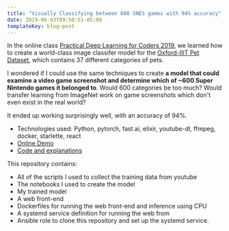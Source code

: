 ```yaml
---
title: "Visually Classifying between 600 SNES games with 94% accuracy"
date: 2019-06-03T09:50:51-05:00
templateKey: blog-post
---
```


In the online class [Practical Deep Learning for Coders
2019](https://www.fast.ai/2019/01/24/course-v3/), we learned how to create a
world-class image classifer model for the [Oxford-IIIT Pet
Dataset](http://www.robots.ox.ac.uk/~vgg/data/pets/), which contains 37
different categories of pets.

I wondered if I could use the same techniques to create **a model that could
examine a video game screenshot and determine which of ~600 Super Nintendo
games it belonged to**.  Would 600 categories be too much?  Would transfer
learning from ImageNet work on game screenshots which don't even exist in the
real world?

It ended up working surprisingly well, with an accuracy of 94%.

- Technologies used: Python, pytorch, fast.ai, elixir, youtube-dl, ffmpeg, docker, starlette, react
- [Online Demo](https://snes.matthewreishus.com/)
- [Code and explanations](https://github.com/mreishus/snes_classifier)

This repository contains:
  * All of the scripts I used to collect the training data from youtube
  * The notebooks I used to create the model
  * My trained model
  * A web front-end
  * Dockerfiles for running the web front-end and inference using CPU
  * A systemd service definition for running the web from
  * Ansible role to clone this repository and set up the systemd service.

